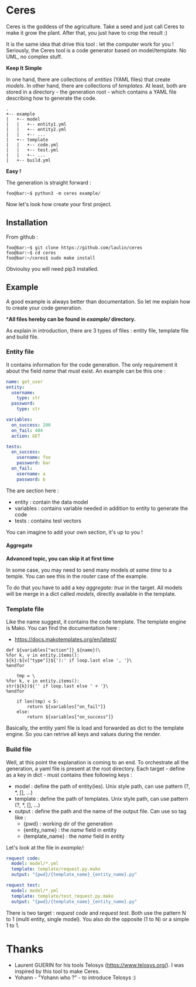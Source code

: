 # Ceres 

Ceres is the goddess of the agriculture. Take a seed and just call Ceres 
to make it grow the plant. After that, you just have to crop the result :)

It is the same idea that drive this tool : let the computer work for you !
Seriously, the Ceres tool is a code generator based on model/template. 
No UML, no complex stuff.

**Keep It Simple**

In one hand, there are collections of *entities* (YAML files) that create *models*.
In other hand, there are collections of *templates*. At least, both are stored in a
directory - the generation root - which contains a YAML file describing how to 
generate the code. 

```
.
+-- example
|   +-- model
|   |   +-- entity1.yml
|   |   +-- entity2.yml
|   |   +-- ...
|   +-- template
|   |   +-- code.yml
|   |   +-- test.yml
|   |   +-- ...
|   +-- build.yml
```

**Easy !**

The generation is straight forward :

```console
foo@bar:~$ python3 -m ceres example/ 
```

Now let's look how create your first project.

## Installation

From github :

```console
foo@bar:~$ git clone https://github.com/laulin/ceres
foo@bar:~$ cd ceres
foo@bar:~/ceres$ sudo make install
```

Obvioulsy you will need pip3 installed.

## Example

A good example is always better than documentation. So let me 
explain how to create your code generation.

***All files hereby can be found in *example/* directory.**

As explain in introduction, there are 3 types of files : entity file,
template file and build file.

### Entity file

It contains information for the code generation. The only
requirement it about the field *name* that must exist. An example 
can be this one :

```yaml
name: get_user
entity:
  username: 
    type: str
  password: 
    type: str

variables:
  on_success: 200
  on_fail: 404
  action: GET

tests:
  on_success:
    username: foo
    password: bar
  on_fail:
    username: a
    password: b
```

The are section here :

- entity : contain the data model
- variables : contains variable needed in addition to entity to 
    generate the code
- tests : contains test vectors

You can imagine to add your own section, it's up to you !

#### Aggregate

**Advanced topic, you can skip it at first time**

In some case, you may need to send many models *at same time* to a temple. 
You can see this in the *router* case of the example. 

To do that you have to add a key *aggregate: true* in the target. All 
models will be merge in a dict called *models*, directly available in 
the template. 

### Template file

Like the name suggest, it contains the code template. The template engine is 
Mako. You can find the documentation here :

- https://docs.makotemplates.org/en/latest/

```mako
def ${variables["action"]}_${name}(\
%for k, v in entity.items():
${k}:${v["type"]}${'):' if loop.last else ', '}\
%endfor

    tmp = \
%for k, v in entity.items():
str(${k})${'' if loop.last else ' + '}\
%endfor

    if len(tmp) < 5:
        return ${variables["on_fail"]}
    else:
        return ${variables["on_success"]}
```

Basically, the entity yaml file is load and forwarded as dict to the template
engine. So you can retrive all keys and values during the render. 

### Build file

Well, at this point the explanation is coming to an end. To orchestrate all the 
generation, a yaml file is present at the root directory. Each target - define 
as a key in dict - must contains thee following keys :

- model : define the path of entity(ies). Unix style path, can use pattern (?, *, [], ...)
- template : define the path of templates. Unix style path, can use pattern (?, *, [], ...)
- output : define the path and the name of the output file. Can use so tag like :
    * {pwd} : working dir of the generation
    * {entity_name} : the *name* field in entity
    * {template_name} : the *name* field in entity

Let's look at the file in *example/*: 

```yaml
request code:
  model: model/*.yml
  template: template/request.py.mako
  output: "{pwd}/{template_name}_{entity_name}.py"

request test:
  model: model/*.yml
  template: template/test_request.py.mako
  output: "{pwd}/{template_name}_{entity_name}.py"
```
There is two target : *request code* and *request test*. Both use the pattern
N to 1 (multi entity, single model). You also do the opposite (1 to N) or 
a simple 1 to 1. 

# Thanks

- Laurent GUERIN for his tools Telosys (https://www.telosys.org/). I was 
  inspired by this tool to make Ceres.
- Yohann - "Yohann who ?" - to introduce Telosys :)
